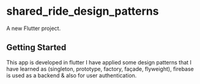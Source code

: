 # shared_ride_design_patterns

A new Flutter project.

## Getting Started

This app is developed in flutter I have applied some design patterns that I have learned as (singleton, prototype, factory, façade, flyweight), firebase is used as a backend & also for user authentication.
